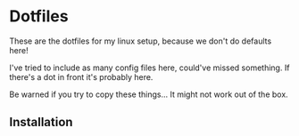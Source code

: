 # Dotfiles

These are the dotfiles for my linux setup, because we don't do defaults here!

I've tried to include as many config files here, could've missed something. If there's a dot in front it's probably here.

Be warned if you try to copy these things... It might not work out of the box. 


## Installation

